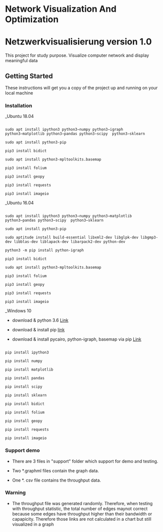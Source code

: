 # Network Visualization And Optimization
# Netzwerkvisualisierung version 1.0

This project for study purpose. Visualize computer network and display meaningful data

## Getting Started

These instructions will get you a copy of the project up and running on your local machine

### Installation

 _Ubuntu 18.04

 ```

sudo apt install ipython3 python3−numpy python3−igraph python3−matplotlib python3−pandas python3−scipy  python3−sklearn

sudo apt install python3-pip

pip3 install bidict 

sudo apt install python3-mpltoolkits.basemap

pip3 install folium

pip3 install geopy

pip3 install requests

pip3 install imageio

```

_Ubuntu 16.04

```

sudo apt install ipython3 python3−numpy python3−matplotlib python3−pandas python3−scipy  python3−sklearn

sudo apt install python3-pip

sudo aptitude install build-essential libxml2-dev libglpk-dev libgmp3-dev libblas-dev liblapack-dev libarpack2-dev python-dev

python3 -m pip install python-igraph

pip3 install bidict 

sudo apt install python3-mpltoolkits.basemap

pip3 install folium

pip3 install geopy

pip3 install requests

pip3 install imageio

```

_Windows 10

* download & python 3.6 [Link](https://www.python.org/downloads/release/python-360/)

* download & install pip [link](https://www.liquidweb.com/kb/install-pip-windows/)

* download & install pycairo, python-igraph, basemap via pip [Link](https://www.lfd.uci.edu/~gohlke/pythonlibs/#pycairo)

```

pip install ipython3

pip install numpy

pip install matplotlib

pip install pandas

pip install scipy

pip install sklearn

pip install bidict

pip install folium

pip install geopy

pip install requests

pip install imageio

```

### Support demo

* There are 3 files in "support" folder which support for demo and testing.

* Two *.graphml files contain the graph data.

* One *. csv file contains the throughput data.

### Warning

* The throughput file was generated randomly. Therefore, when testing with throughput statistic, the total number of edges maynot correct because some edges have throughput higher than their bandwidth or capapicity. Therefore those links are not calculated in a chart but still visualized in a graph

